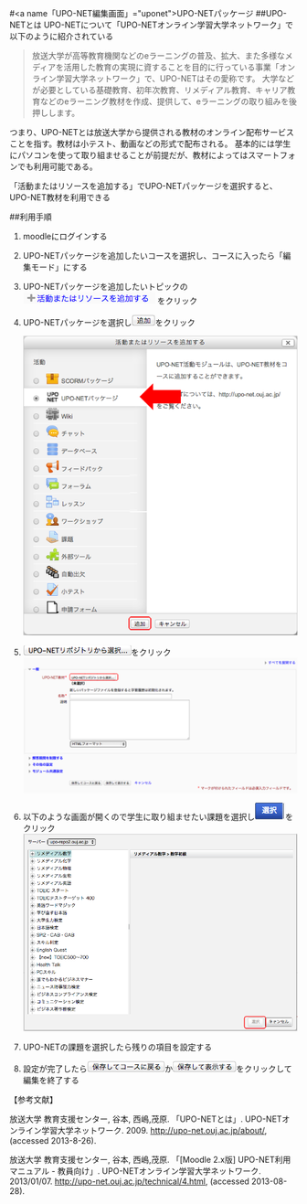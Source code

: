 #<a name「UPO-NET編集画面」="uponet">UPO-NETパッケージ</a>
##UPO-NETとは
UPO-NETについて「UPO-NETオンライン学習大学ネットワーク」で以下のように紹介されている
>放送大学が高等教育機関などのeラーニングの普及、拡大、また多様なメディアを活用した教育の実現に資することを目的に行っている事業「オンライン学習大学ネットワーク」で、UPO-NETはその愛称です。
大学などが必要としている基礎教育、初年次教育、リメディアル教育、キャリア教育などのeラーニング教材を作成、提供して、eラーニングの取り組みを後押しします。

つまり、UPO-NETとは放送大学から提供される教材のオンライン配布サービスことを指す。教材は小テスト、動画などの形式で配布される。
基本的には学生にパソコンを使って取り組ませることが前提だが、教材によってはスマートフォンでも利用可能である。

「活動またはリソースを追加する」でUPO-NETパッケージを選択すると、UPO-NET教材を利用できる

##利用手順
1. moodleにログインする
1. UPO-NETパッケージを追加したいコースを選択し、コースに入ったら「編集モード」にする
1. UPO-NETパッケージを追加したいトピックの![「活動またはリソースを追加する」](images/addActivityAndResours.png) をクリック
1. UPO-NETパッケージを選択し![「追加」](images/addButton.png)をクリック

	![「UPO-NET選択画面」](images/selectUPONET.png)
	
	

1. ![「UPO-NETリポジトリから選択…」](images/selectFromUponetRepository.png)をクリック
	![「UPO-NET編集画面」](images/uponetEditMode1.png)
1. 以下のような画面が開くので学生に取り組ませたい課題を選択し![「選択」](images/uponetSelect.png)をクリック
	![「UPO-NET教材選択画面」](images/uponetselectCharenge.png)
1. UPO-NETの課題を選択したら残りの項目を設定する
1. 設定が完了したら![保存してコースに戻る](images/saveAndRetuneCourse.png)か![保存して表示する](images/saveAndView.png)をクリックして編集を終了する

【参考文献】

放送大学 教育支援センター, 谷本, 西嶋,茂原. 「UPO-NETとは」. UPO-NETオンライン学習大学ネットワーク. 2009. http://upo-net.ouj.ac.jp/about/, (accessed 2013-8-26).

放送大学 教育支援センター, 谷本, 西嶋,茂原. 「[Moodle 2.x版] UPO-NET利用マニュアル - 教員向け」. UPO-NETオンライン学習大学ネットワーク. 2013/01/07. http://upo-net.ouj.ac.jp/technical/4.html, (accessed 2013-08-28).